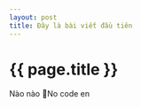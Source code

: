 ```yaml
---
layout: post
title: Đây là bài viết đầu tiên
---
```


{{ page.title }}
================

Nào nào 
No code en
